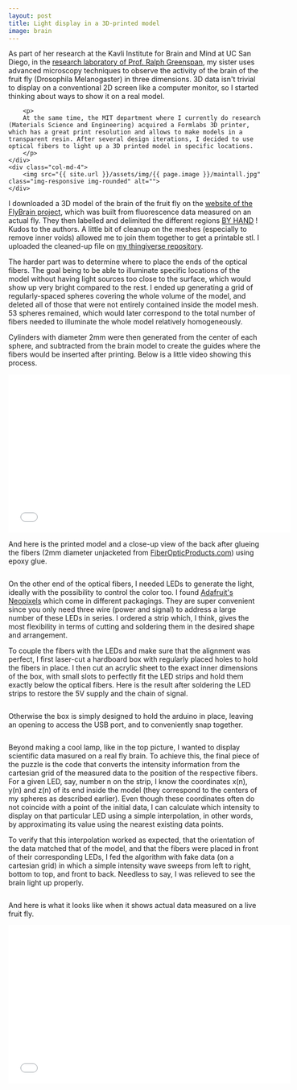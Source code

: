 ```yaml
---
layout: post
title: Light display in a 3D-printed model
image: brain
---
```

<div class="well">
<div class="row">
	<div class="col-md-8">
		<p>
		As part of her research at the Kavli Institute for Brain and Mind at UC San Diego, in the <a href="http://greenspanlab.ucsd.edu/">research laboratory of Prof. Ralph Greenspan</a>, my sister uses advanced microscopy techniques to observe the activity of the brain of the fruit fly (Drosophila Melanogaster) in three dimensions. 3D data isn't trivial to display on a conventional 2D screen like a computer monitor, so I started thinking about ways to show it on a real model.
		</p>

		<p>
		At the same time, the MIT department where I currently do research (Materials Science and Engineering) acquired a Formlabs 3D printer, which has a great print resolution and allows to make models in a transparent resin. After several design iterations, I decided to use optical fibers to light up a 3D printed model in specific locations.
		</p>	
	</div>
	<div class="col-md-4">
		<img src="{{ site.url }}/assets/img/{{ page.image }}/maintall.jpg" class="img-responsive img-rounded" alt="">
	</div>
</div>	
</div>

<p>
	I downloaded a 3D model of the brain of the fruit fly on the <a href="http://flybrain.neurobio.arizona.edu/Flybrain/html/contrib/2000/rein/adultbrain.html">website of the FlyBrain project</a>, which was built from fluorescence data measured on an actual fly. They then labelled and delimited the different regions <a href="http://flybrain.neurobio.arizona.edu/Flybrain/html/contrib/2000/rein/mms.html">BY HAND</a> ! Kudos to the authors. A little bit of cleanup on the meshes (especially to remove inner voids) allowed me to join them together to get a printable stl. I uploaded the cleaned-up file on <a href="http://www.thingiverse.com/naimo/designs">my thingiverse repository</a>.
</p>

<p>
	The harder part was to determine where to place the ends of the optical fibers. The goal being to be able to illuminate specific locations of the model without having light sources too close to the surface, which would show up very bright compared to the rest. I ended up generating a grid of regularly-spaced spheres covering the whole volume of the model, and deleted all of those that were not entirely contained inside the model mesh. 53 spheres remained, which would later correspond to the total number of fibers needed to illuminate the whole model relatively homogeneously.
</p>

<p>
	Cylinders with diameter 2mm were then generated from the center of each sphere, and subtracted from the brain model to create the guides where the fibers would be inserted after printing. Below is a little video showing this process.
</p>

<div class="row">
	<div class="col-md-8 col-md-offset-2">
		<p>
			<div class ="video-container">
				<iframe width="560" height="315" src="//www.youtube.com/embed/xWRajyH-Qp4?rel=0&controls=1&showinfo=0" frameborder="0" allowfullscreen></iframe>
			</div>
	    </p>
	</div>
</div>

<p>
	And here is the printed model and a close-up view of the back after glueing the fibers (2mm diameter unjacketed from <a href="http://shop.fiberopticproducts.com/">FiberOpticProducts.com</a>) using epoxy glue.
</p>

<p>
<div class="row">
	<div class="col-md-6">
	     <img src="{{ site.url }}/assets/img/{{ page.image }}/print.jpg" class="img-responsive img-rounded" alt="">
	</div>
	<div class="col-md-6">
	     <img src="{{ site.url }}/assets/img/{{ page.image }}/fiberglue.jpg" class="img-responsive img-rounded" alt="">
	</div>
</div>
</p>

<p>
	On the other end of the optical fibers, I needed LEDs to generate the light, ideally with the possibility to control the color too. I found <a href="http://www.adafruit.com/category/168">Adafruit's Neopixels</a> which come in different packagings. They are super convenient since you only need three wire (power and signal) to address a large number of these LEDs in series. I ordered a strip which, I think, gives the most flexibility in terms of cutting and soldering them in the desired shape and arrangement.
</p>

<p>
	To couple the fibers with the LEDs and make sure that the alignment was perfect, I first laser-cut a hardboard box with regularly placed holes to hold the fibers in place. I then cut an acrylic sheet to the exact inner dimensions of the box, with small slots to perfectly fit the LED strips and hold them exactly below the optical fibers. Here is the result after soldering the LED strips to restore the 5V supply and the chain of signal.
</p>

<p>
<div class="row">
	<div class="col-md-4">
	     <img src="{{ site.url }}/assets/img/{{ page.image }}/boxtop.jpg" class="img-responsive img-rounded" alt="">
	</div>
	<div class="col-md-4">
	     <img src="{{ site.url }}/assets/img/{{ page.image }}/LEDplatefront.jpg" class="img-responsive img-rounded" alt="">
	</div>
	<div class="col-md-4">
	     <img src="{{ site.url }}/assets/img/{{ page.image }}/LEDplateback.jpg" class="img-responsive img-rounded" alt="">
	</div>
</div>
</p>

<p>
	Otherwise the box is simply designed to hold the arduino in place, leaving an opening to access the USB port, and to conveniently snap together.
</p>

<p>
<div class="row">
	<div class="col-md-6">
	     <img src="{{ site.url }}/assets/img/{{ page.image }}/arduino.jpg" class="img-responsive img-rounded" alt="">
	</div>
	<div class="col-md-6">
	     <img src="{{ site.url }}/assets/img/{{ page.image }}/boxfull.jpg" class="img-responsive img-rounded" alt="">
	</div>
</div>
</p>

<p>
	Beyond making a cool lamp, like in the top picture, I wanted to display scientific data masured on a real fly brain. To achieve this, the final piece of the puzzle is the code that converts the intensity information from the cartesian grid of the measured data to the position of the respective fibers. For a given LED, say, number n on the strip, I know the coordinates x(n), y(n) and z(n) of its end inside the model (they correspond to the centers of my spheres as described earlier). Even though these coordinates often do not coincide with a point of the initial data, I can calculate which intensity to display on that particular LED using a simple interpolation, in other words, by approximating its value using the nearest existing data points.
</p>

<p>
	To verify that this interpolation worked as expected, that the orientation of the data matched that of the model, and that the fibers were placed in front of their corresponding LEDs, I fed the algorithm with fake data (on a cartesian grid) in which a simple intensity wave sweeps from left to right, bottom to top, and front to back. Needless to say, I was relieved to see the brain light up properly.
</p>

<p>
<div class="row">
	<div class="col-md-4">
	     <img src="{{ site.url }}/assets/img/{{ page.image }}/LeftRight.gif" class="img-responsive img-rounded" alt="">
	</div>
	<div class="col-md-4">
	     <img src="{{ site.url }}/assets/img/{{ page.image }}/TopBottom.gif" class="img-responsive img-rounded" alt="">
	</div>
	<div class="col-md-4">
	     <img src="{{ site.url }}/assets/img/{{ page.image }}/FrontBack.gif" class="img-responsive img-rounded" alt="">
	</div>
</div>
</p>

<p>
	And here is what it looks like when it shows actual data measured on a live fruit fly. 
</p>

<div class="row">
	<div class="col-md-8 col-md-offset-2">
		<p>
			<div class ="video-container">
				<iframe width="560" height="315" src="//www.youtube.com/embed/7WSRiEBXfEc?rel=0&controls=1&showinfo=0" frameborder="0" allowfullscreen></iframe>
			</div>
	    </p>
	</div>
</div>

